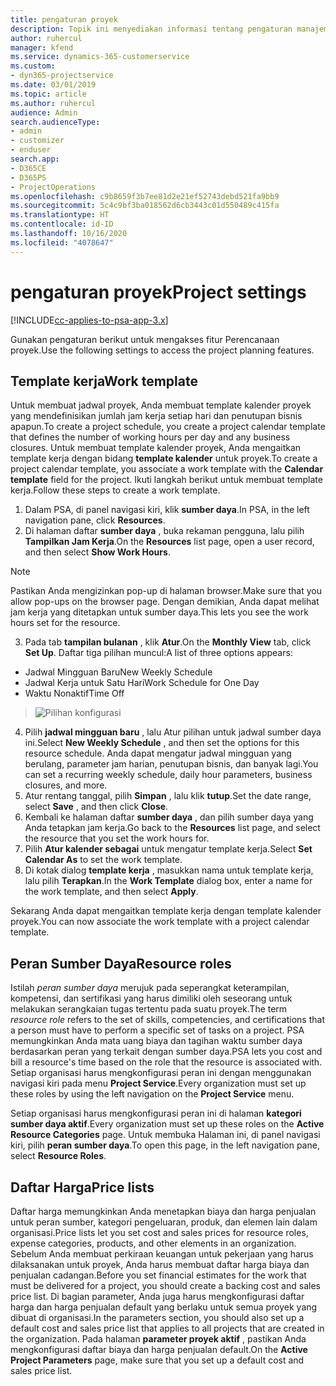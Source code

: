 ```yaml
---
title: pengaturan proyek
description: Topik ini menyediakan informasi tentang pengaturan manajemen proyek.
author: ruhercul
manager: kfend
ms.service: dynamics-365-customerservice
ms.custom:
- dyn365-projectservice
ms.date: 03/01/2019
ms.topic: article
ms.author: ruhercul
audience: Admin
search.audienceType:
- admin
- customizer
- enduser
search.app:
- D365CE
- D365PS
- ProjectOperations
ms.openlocfilehash: c9b8659f3b7ee81d2e21ef52743debd521fa9bb9
ms.sourcegitcommit: 5c4c9bf3ba018562d6cb3443c01d550489c415fa
ms.translationtype: HT
ms.contentlocale: id-ID
ms.lasthandoff: 10/16/2020
ms.locfileid: "4078647"
---
```

# <a name="project-settings"></a><span data-ttu-id="3066a-103">pengaturan proyek</span><span class="sxs-lookup"><span data-stu-id="3066a-103">Project settings</span></span>

[!INCLUDE[cc-applies-to-psa-app-3.x](../includes/cc-applies-to-psa-app-3x.md)]

<span data-ttu-id="3066a-104">Gunakan pengaturan berikut untuk mengakses fitur Perencanaan proyek.</span><span class="sxs-lookup"><span data-stu-id="3066a-104">Use the following settings to access the project planning features.</span></span>

## <a name="work-template"></a><span data-ttu-id="3066a-105">Template kerja</span><span class="sxs-lookup"><span data-stu-id="3066a-105">Work template</span></span>

<span data-ttu-id="3066a-106">Untuk membuat jadwal proyek, Anda membuat template kalender proyek yang mendefinisikan jumlah jam kerja setiap hari dan penutupan bisnis apapun.</span><span class="sxs-lookup"><span data-stu-id="3066a-106">To create a project schedule, you create a project calendar template that defines the number of working hours per day and any business closures.</span></span> <span data-ttu-id="3066a-107">Untuk membuat template kalender proyek, Anda mengaitkan template kerja dengan bidang **template kalender** untuk proyek.</span><span class="sxs-lookup"><span data-stu-id="3066a-107">To create a project calendar template, you associate a work template with the **Calendar template** field for the project.</span></span> <span data-ttu-id="3066a-108">Ikuti langkah berikut untuk membuat template kerja.</span><span class="sxs-lookup"><span data-stu-id="3066a-108">Follow these steps to create a work template.</span></span>

1. <span data-ttu-id="3066a-109">Dalam PSA, di panel navigasi kiri, klik **sumber daya**.</span><span class="sxs-lookup"><span data-stu-id="3066a-109">In PSA, in the left navigation pane, click **Resources**.</span></span> 
2. <span data-ttu-id="3066a-110">Di halaman daftar **sumber daya** , buka rekaman pengguna, lalu pilih **Tampilkan Jam Kerja**.</span><span class="sxs-lookup"><span data-stu-id="3066a-110">On the **Resources** list page, open a user record, and then select **Show Work Hours**.</span></span>

  > [!NOTE]
  > <span data-ttu-id="3066a-111">Pastikan Anda mengizinkan pop-up di halaman browser.</span><span class="sxs-lookup"><span data-stu-id="3066a-111">Make sure that you allow pop-ups on the browser page.</span></span> <span data-ttu-id="3066a-112">Dengan demikian, Anda dapat melihat jam kerja yang ditetapkan untuk sumber daya.</span><span class="sxs-lookup"><span data-stu-id="3066a-112">This lets you see the work hours set for the resource.</span></span>
  
3. <span data-ttu-id="3066a-113">Pada tab **tampilan bulanan** , klik **Atur**.</span><span class="sxs-lookup"><span data-stu-id="3066a-113">On the **Monthly View** tab, click **Set Up**.</span></span> <span data-ttu-id="3066a-114">Daftar tiga pilihan muncul:</span><span class="sxs-lookup"><span data-stu-id="3066a-114">A list of three options appears:</span></span> 

  - <span data-ttu-id="3066a-115">Jadwal Mingguan Baru</span><span class="sxs-lookup"><span data-stu-id="3066a-115">New Weekly Schedule</span></span>
  - <span data-ttu-id="3066a-116">Jadwal Kerja untuk Satu Hari</span><span class="sxs-lookup"><span data-stu-id="3066a-116">Work Schedule for One Day</span></span>
  - <span data-ttu-id="3066a-117">Waktu Nonaktif</span><span class="sxs-lookup"><span data-stu-id="3066a-117">Time Off</span></span>

> ![Pilihan konfigurasi](media/project-13.png)

4. <span data-ttu-id="3066a-119">Pilih **jadwal mingguan baru** , lalu Atur pilihan untuk jadwal sumber daya ini.</span><span class="sxs-lookup"><span data-stu-id="3066a-119">Select **New Weekly Schedule** , and then set the options for this resource schedule.</span></span> <span data-ttu-id="3066a-120">Anda dapat mengatur jadwal mingguan yang berulang, parameter jam harian, penutupan bisnis, dan banyak lagi.</span><span class="sxs-lookup"><span data-stu-id="3066a-120">You can set a recurring weekly schedule, daily hour parameters, business closures, and more.</span></span>
5. <span data-ttu-id="3066a-121">Atur rentang tanggal, pilih **Simpan** , lalu klik **tutup**.</span><span class="sxs-lookup"><span data-stu-id="3066a-121">Set the date range, select **Save** , and then click **Close**.</span></span> 
6. <span data-ttu-id="3066a-122">Kembali ke halaman daftar **sumber daya** , dan pilih sumber daya yang Anda tetapkan jam kerja.</span><span class="sxs-lookup"><span data-stu-id="3066a-122">Go back to the **Resources** list page, and select the resource that you set the work hours for.</span></span> 
7. <span data-ttu-id="3066a-123">Pilih **Atur kalender sebagai** untuk mengatur template kerja.</span><span class="sxs-lookup"><span data-stu-id="3066a-123">Select **Set Calendar As** to set the work template.</span></span> 
8. <span data-ttu-id="3066a-124">Di kotak dialog **template kerja** , masukkan nama untuk template kerja, lalu pilih **Terapkan**.</span><span class="sxs-lookup"><span data-stu-id="3066a-124">In the **Work Template** dialog box, enter a name for the work template, and then select **Apply**.</span></span> 

<span data-ttu-id="3066a-125">Sekarang Anda dapat mengaitkan template kerja dengan template kalender proyek.</span><span class="sxs-lookup"><span data-stu-id="3066a-125">You can now associate the work template with a project calendar template.</span></span>

## <a name="resource-roles"></a><span data-ttu-id="3066a-126">Peran Sumber Daya</span><span class="sxs-lookup"><span data-stu-id="3066a-126">Resource roles</span></span>

<span data-ttu-id="3066a-127">Istilah *peran sumber daya* merujuk pada seperangkat keterampilan, kompetensi, dan sertifikasi yang harus dimiliki oleh seseorang untuk melakukan serangkaian tugas tertentu pada suatu proyek.</span><span class="sxs-lookup"><span data-stu-id="3066a-127">The term *resource role* refers to the set of skills, competencies, and certifications that a person must have to perform a specific set of tasks on a project.</span></span> <span data-ttu-id="3066a-128">PSA memungkinkan Anda mata uang biaya dan tagihan waktu sumber daya berdasarkan peran yang terkait dengan sumber daya.</span><span class="sxs-lookup"><span data-stu-id="3066a-128">PSA lets you cost and bill a resource's time based on the role that the resource is associated with.</span></span> <span data-ttu-id="3066a-129">Setiap organisasi harus mengkonfigurasi peran ini dengan menggunakan navigasi kiri pada menu **Project Service**.</span><span class="sxs-lookup"><span data-stu-id="3066a-129">Every organization must set up these roles by using the left navigation on the **Project Service** menu.</span></span>

<span data-ttu-id="3066a-130">Setiap organisasi harus mengkonfigurasi peran ini di halaman **kategori sumber daya aktif**.</span><span class="sxs-lookup"><span data-stu-id="3066a-130">Every organization must set up these roles on the **Active Resource Categories** page.</span></span> <span data-ttu-id="3066a-131">Untuk membuka Halaman ini, di panel navigasi kiri, pilih **peran sumber daya**.</span><span class="sxs-lookup"><span data-stu-id="3066a-131">To open this page, in the left navigation pane, select **Resource Roles**.</span></span>

## <a name="price-lists"></a><span data-ttu-id="3066a-132">Daftar Harga</span><span class="sxs-lookup"><span data-stu-id="3066a-132">Price lists</span></span>

<span data-ttu-id="3066a-133">Daftar harga memungkinkan Anda menetapkan biaya dan harga penjualan untuk peran sumber, kategori pengeluaran, produk, dan elemen lain dalam organisasi.</span><span class="sxs-lookup"><span data-stu-id="3066a-133">Price lists let you set cost and sales prices for resource roles, expense categories, products, and other elements in an organization.</span></span> <span data-ttu-id="3066a-134">Sebelum Anda membuat perkiraan keuangan untuk pekerjaan yang harus dilaksanakan untuk proyek, Anda harus membuat daftar harga biaya dan penjualan cadangan.</span><span class="sxs-lookup"><span data-stu-id="3066a-134">Before you set financial estimates for the work that must be delivered for a project, you should create a backing cost and sales price list.</span></span> <span data-ttu-id="3066a-135">Di bagian parameter, Anda juga harus mengkonfigurasi daftar harga dan harga penjualan default yang berlaku untuk semua proyek yang dibuat di organisasi.</span><span class="sxs-lookup"><span data-stu-id="3066a-135">In the parameters section, you should also set up a default cost and sales price list that applies to all projects that are created in the organization.</span></span> <span data-ttu-id="3066a-136">Pada halaman **parameter proyek aktif** , pastikan Anda mengkonfigurasi daftar biaya dan harga penjualan default.</span><span class="sxs-lookup"><span data-stu-id="3066a-136">On the **Active Project Parameters** page, make sure that you set up a default cost and sales price list.</span></span>
